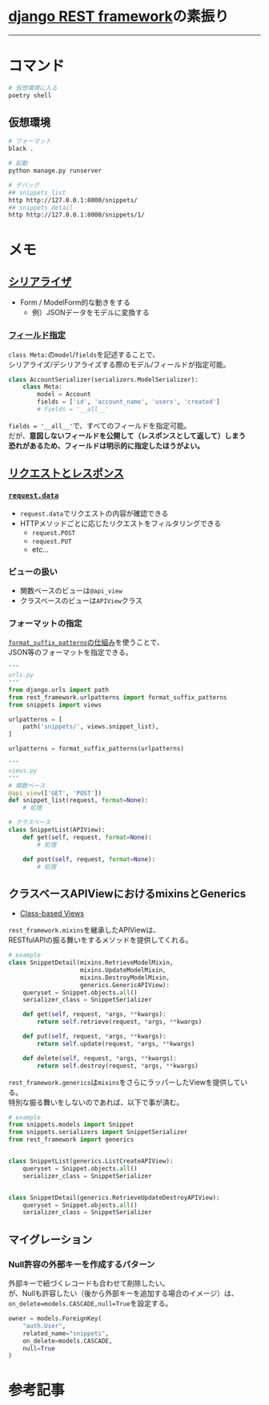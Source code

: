# [django REST framework](https://www.django-rest-framework.org)の素振り

---

# コマンド

```bash
# 仮想環境に入る
poetry shell
```

## 仮想環境

```bash
# フォーマット
black .

# 起動
python manage.py runserver

# デバッグ
## snippets_list
http http://127.0.0.1:8000/snippets/
## snippets_detail
http http://127.0.0.1:8000/snippets/1/
```

# メモ

## [シリアライザ](https://www.django-rest-framework.org/api-guide/serializers/)

- Form / ModelForm的な動きをする
  - 例）JSONデータをモデルに変換する

### [フィールド指定](https://www.django-rest-framework.org/api-guide/serializers/#specifying-which-fields-to-include)

`class Meta:`の`model`/`fields`を記述することで、  
シリアライズ/デシリアライズする際のモデル/フィールドが指定可能。

```python
class AccountSerializer(serializers.ModelSerializer):
    class Meta:
        model = Account
        fields = ['id', 'account_name', 'users', 'created']
        # fields = '__all__'
```

`fields = '__all__'`で、すべてのフィールドを指定可能。  
だが、**意図しないフィールドを公開して（レスポンスとして返して）しまう**  
**恐れがあるため、フィールドは明示的に指定したほうがよい。**

## [リクエストとレスポンス](https://www.django-rest-framework.org/tutorial/2-requests-and-responses/)

### [`request.data`](https://www.django-rest-framework.org/api-guide/requests/#data)

- `request.data`でリクエストの内容が確認できる
- HTTPメソッドごとに応じたリクエストをフィルタリングできる
  - `request.POST`
  - `request.PUT`
  - etc...

### ビューの扱い

- 関数ベースのビューは`@api_view`
- クラスベースのビューは`APIView`クラス

### フォーマットの指定

[`format_suffix_patterns`の仕組み](https://www.django-rest-framework.org/api-guide/requests/#data)を使うことで、  
JSON等のフォーマットを指定できる。

```python
"""
urls.py
"""
from django.urls import path
from rest_framework.urlpatterns import format_suffix_patterns
from snippets import views

urlpatterns = [
    path('snippets/', views.snippet_list),
]

urlpatterns = format_suffix_patterns(urlpatterns)

"""
views.py
"""
# 関数ベース
@api_view(['GET', 'POST'])
def snippet_list(request, format=None):
    # 処理

# クラスベース
class SnippetList(APIView):
    def get(self, request, format=None):
        # 処理

    def post(self, request, format=None):
        # 処理
```

## クラスベースAPIViewにおけるmixinsとGenerics

- [Class-based Views](https://www.django-rest-framework.org/tutorial/3-class-based-views/)

`rest_framework.mixins`を継承したAPIViewは、  
RESTfulAPIの振る舞いをするメソッドを提供してくれる。

```python
# example
class SnippetDetail(mixins.RetrieveModelMixin,
                    mixins.UpdateModelMixin,
                    mixins.DestroyModelMixin,
                    generics.GenericAPIView):
    queryset = Snippet.objects.all()
    serializer_class = SnippetSerializer

    def get(self, request, *args, **kwargs):
        return self.retrieve(request, *args, **kwargs)

    def put(self, request, *args, **kwargs):
        return self.update(request, *args, **kwargs)

    def delete(self, request, *args, **kwargs):
        return self.destroy(request, *args, **kwargs)
```

`rest_framework.generics`は`mixins`をさらにラッパーしたViewを提供している。  
特別な振る舞いをしないのであれば、以下で事が済む。

```python
# example
from snippets.models import Snippet
from snippets.serializers import SnippetSerializer
from rest_framework import generics


class SnippetList(generics.ListCreateAPIView):
    queryset = Snippet.objects.all()
    serializer_class = SnippetSerializer


class SnippetDetail(generics.RetrieveUpdateDestroyAPIView):
    queryset = Snippet.objects.all()
    serializer_class = SnippetSerializer
```

## マイグレーション

### Null許容の外部キーを作成するパターン

外部キーで紐づくレコードも合わせて削除したい。  
が、Nullも許容したい（後から外部キーを追加する場合のイメージ）は、  
`on_delete=models.CASCADE,null=True`を設定する。

```python
owner = models.ForeignKey(
    "auth.User",
    related_name="snippets",
    on_delete=models.CASCADE,
    null=True
)
```

# 参考記事

